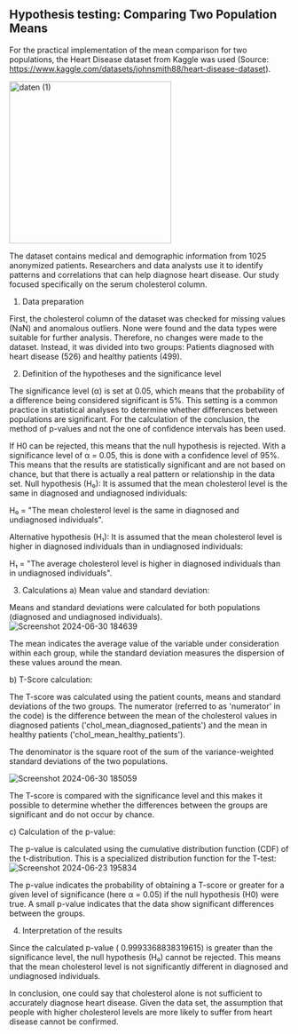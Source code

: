## Hypothesis testing: Comparing Two Population Means

For the practical implementation of the mean comparison for two populations, the Heart Disease dataset from Kaggle was used (Source: https://www.kaggle.com/datasets/johnsmith88/heart-disease-dataset).  

<img width="292" alt="daten (1)" src="https://github.com/user-attachments/assets/30f99669-87b5-4c18-865c-6ebd7646d6dd">

The dataset contains medical and demographic information from 1025 anonymized patients. Researchers and data analysts use it to identify patterns and correlations that can help diagnose heart disease. Our study focused specifically on the serum cholesterol column.

1. Data preparation

First, the cholesterol column of the dataset was checked for missing values (NaN) and anomalous outliers. None were found and the data types were suitable for further analysis. Therefore, no changes were made to the dataset. Instead, it was divided into two groups: Patients diagnosed with heart disease (526) and healthy patients (499).


2. Definition of the hypotheses and the significance level

The significance level (α) is set at 0.05, which means that the probability of a difference being considered significant is 5%. This setting is a common practice in statistical analyses to determine whether differences between populations are significant.
For the calculation of the conclusion, the method of p-values and not the one of confidence intervals has been used.

If H0 can be rejected, this means that the null hypothesis is rejected. With a significance level of α = 0.05, this is done with a confidence level of 95%. This means that the results are statistically significant and are not based on chance, but that there is actually a real pattern or relationship in the data set. 
Null hypothesis (H₀):
It is assumed that the mean cholesterol level is the same in diagnosed and undiagnosed individuals:

H₀ = "The mean cholesterol level is the same in diagnosed and undiagnosed individuals".

Alternative hypothesis (H₁):
It is assumed that the mean cholesterol level is higher in diagnosed individuals than in undiagnosed individuals:

H₁ = "The average cholesterol level is higher in diagnosed individuals than in undiagnosed individuals".

3. Calculations
a) Mean value and standard deviation:

Means and standard deviations were calculated for both populations (diagnosed and undiagnosed individuals). 
![Screenshot 2024-06-30 184639](https://github.com/user-attachments/assets/36f74972-9704-4c32-be5c-8247c1bbc73b)

The mean indicates the average value of the variable under consideration within each group, while the standard deviation measures the dispersion of these values around the mean.

b) T-Score calculation: 

The T-score was calculated using the patient counts, means and standard deviations of the two groups. The numerator (referred to as 'numerator' in the code) is the difference between the mean of the cholesterol values in diagnosed patients ('chol_mean_diagnosed_patients') and the mean in healthy patients ('chol_mean_healthy_patients').

The denominator is the square root of the sum of the variance-weighted standard deviations of the two populations.

![Screenshot 2024-06-30 185059](https://github.com/user-attachments/assets/6b174f25-5a4c-4b85-a7b4-435942017ef0)


The T-score is compared with the significance level and this makes it possible to determine whether the differences between the groups are significant and do not occur by chance.


c) Calculation of the p-value:

The p-value is calculated using the cumulative distribution function (CDF) of the t-distribution. This is a specialized distribution function for the T-test:
![Screenshot 2024-06-23 195834](https://github.com/user-attachments/assets/92203879-909f-4f66-824e-85d4b7e20eb9)

The p-value indicates the probability of obtaining a T-score or greater for a given level of significance (here α = 0.05) if the null hypothesis (H0) were true. A small p-value indicates that the data show significant differences between the groups.

4. Interpretation of the results

Since the calculated p-value ( 0.9993368838319615) is greater than the significance level, the null hypothesis (H₀) cannot be rejected. This means that the mean cholesterol level is not significantly different in diagnosed and undiagnosed individuals.

In conclusion, one could say that cholesterol alone is not sufficient to accurately diagnose heart disease. Given the data set, the assumption that people with higher cholesterol levels are more likely to suffer from heart disease cannot be confirmed.

